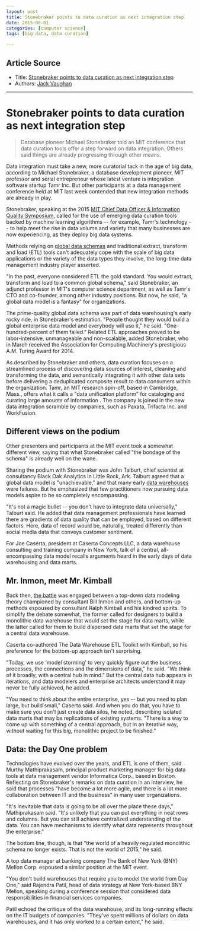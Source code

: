 ```yaml
---
layout: post
title: Stonebraker points to data curation as next integration step
date: 2015-08-01
categories: [computer science]
tags: [big data, data curation]

---
```


## Article Source
* Title: [Stonebraker points to data curation as next integration step](http://searchdatamanagement.techtarget.com/news/4500250976/Stonebraker-points-to-data-curation-as-next-integration-step?__scoop_post=40f24480-38c5-11e5-efc2-00221934899c&__scoop_topic=2632592#__scoop_post=40f24480-38c5-11e5-efc2-00221934899c&__scoop_topic=2632592)
* Authors: [Jack Vaughan](http://www.techtarget.com/contributor/Jack-Vaughan)

---


# Stonebraker points to data curation as next integration step

> Database pioneer Michael Stonebraker told an MIT conference that data curation tools offer a step forward on data integration. Others said things are already progressing through other means.

Data integration must take a new, more curatorial tack in the age of big data, according to Michael Stonebraker, a database development pioneer, MIT professor and serial entrepreneur whose latest venture is integration software startup Tamr Inc. But other participants at a data management conference held at MIT last week contended that new integration methods are already in play.

Stonebraker, speaking at the 2015 [MIT Chief Data Officer & Information Quality Symposium](http://www.mitcdoiq.org/), called for the use of emerging data curation tools backed by machine learning algorithms -- for example, Tamr's technology -- to help meet the rise in data volume and variety that many businesses are now experiencing, as they deploy big data systems.

Methods relying on [global data schemas](http://searchdatamanagement.techtarget.com/tutorial/MDM-design-MDM-deployment-options-and-MDM-hierarchy) and traditional extract, transform and load (ETL) tools can't adequately cope with the scale of big data applications or the variety of the data types they involve, the long-time data management industry player asserted.

"In the past, everyone considered ETL the gold standard. You would extract, transform and load to a common global schema," said Stonebraker, an adjunct professor in MIT's computer science department, as well as Tamr's CTO and co-founder, among other industry positions. But now, he said, "a global data model is a fantasy" for organizations.

The prime-quality global data schema was part of data warehousing's early rocky ride, in Stonebraker's estimation. "People thought they would build a global enterprise data model and everybody will use it," he said. "One-hundred-percent of them failed." Related ETL approaches proved to be labor-intensive, unmanageable and non-scalable, added Stonebraker, who in March received the Association for Computing Machinery's prestigious A.M. Turing Award for 2014.

As described by Stonebraker and others, data curation focuses on a streamlined process of discovering data sources of interest, cleaning and transforming the data, and semantically integrating it with other data sets before delivering a deduplicated composite result to data consumers within the organization. Tamr, an MIT research spin-off, based in Cambridge, Mass., offers what it calls a "data unification platform" for cataloging and curating large amounts of information . The company is joined in the new data integration scramble by companies, such as Paxata, Trifacta Inc. and WorkFusion.


## Different views on the podium

Other presenters and participants at the MIT event took a somewhat different view, saying that what Stonebraker called "the bondage of the schema" is already well on the wane.

Sharing the podium with Stonebraker was John Talburt, chief scientist at consultancy Black Oak Analytics in Little Rock, Ark. Talburt agreed that a global data model is "unachievable," and that many early [data warehouses](http://searchdatamanagement.techtarget.com/ehandbook/Data-warehouse-systems-learn-new-tricks-to-stay-relevant) were failures. But he emphasized that few practitioners now pursuing data models aspire to be so completely encompassing.

"It's not a magic bullet -- you don't have to integrate data universally," Talburt said. He added that data management professionals have learned there are gradients of data quality that can be employed, based on different factors. Here, data of record would be, naturally, treated differently than social media data that conveys customer sentiment.

For Joe Caserta, president at Caserta Concepts LLC, a data warehouse consulting and training company in New York, talk of a central, all-encompassing data model recalls arguments heard in the early days of data warehousing and data marts.

## Mr. Inmon, meet Mr. Kimball

Back then, [the battle](http://searchbusinessintelligence.techtarget.in/tip/Inmon-vs-Kimball-Which-approach-is-suitable-for-your-data-warehouse) was engaged between a top-down data modeling theory championed by consultant Bill Inmon and others, and bottom-up methods espoused by consultant Ralph Kimball and his kindred spirits. To simplify the debate somewhat, the former called for designers to build a monolithic data warehouse that would set the stage for data marts, while the latter called for them to build dispersed data marts that set the stage for a central data warehouse.

Caserta co-authored The Data Warehouse ETL Toolkit with Kimball, so his preference for the bottom-up approach isn't surprising.

"Today, we use 'model storming' to very quickly figure out the business processes, the connections and the dimensions of data," he said. "We think of it broadly, with a central hub in mind." But the central data hub appears in iterations, and data modelers and enterprise architects understand it may never be fully achieved, he added.

"You need to think about the entire enterprise, yes -- but you need to plan large, but build small," Caserta said. And when you do that, you have to make sure you don't just create data silos, he noted, describing isolated data marts that may be replications of existing systems. "There is a way to come up with something of a central approach, but in an iterative way, without waiting for this big, monolithic project to be finished."

## Data: the Day One problem

Technologies have evolved over the years, and ETL is one of them, said Murthy Mathiprakasam, principal product marketing manager for big data tools at data management vendor Informatica Corp., based in Boston. Reflecting on Stonebraker's remarks on data curation in an interview, he said that processes "have become a lot more agile, and there is a lot more collaboration between IT and the business" in many user organizations.

"It's inevitable that data is going to be all over the place these days," Mathiprakasam said. "It's unlikely that you can put everything in neat rows and columns. But you can still achieve centralized understanding of the data. You can have mechanisms to identify what data represents throughout the enterprise."

The bottom line, though, is that "the world of a heavily regulated monolithic schema no longer exists. That is not the world of 2015," he said.

A top data manager at banking company The Bank of New York (BNY) Mellon Corp. espoused a similar position at the MIT event.

"You don't build warehouses that require you to model the world from Day One," said Rajendra Patil, head of data strategy at New York-based BNY Mellon, speaking during a conference session that considered data responsibilities in financial services companies.

Patil echoed the critique of the data warehouse, and its long-running effects on the IT budgets of companies. "They've spent millions of dollars on data warehouses, and it has only worked to a certain extent," he said.



